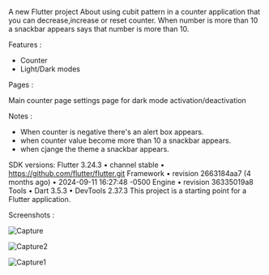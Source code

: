 A new Flutter project About using cubit pattern in a counter application that you can decrease,increase or reset counter. When number is more than 10 a snackbar appears says that number is more than 10.

Features :

  - Counter
  - Light/Dark modes

Pages :

Main counter page
settings page for dark mode activation/deactivation

Notes : 
   - When counter is negative there's an alert box appears.
   - when counter value become more than 10 a snackbar appears.
   - when cjange the theme a snackbar appears.

     
SDK versions:
Flutter 3.24.3 • channel stable • https://github.com/flutter/flutter.git Framework • revision 2663184aa7 (4 months ago) • 2024-09-11 16:27:48 -0500 Engine • revision 36335019a8 Tools • Dart 3.5.3 • DevTools 2.37.3 This project is a starting point for a Flutter application.

Screenshots :


![Capture](https://github.com/user-attachments/assets/4849ea35-349a-4bc5-b6df-733ef75a6470)


![Capture2](https://github.com/user-attachments/assets/b3b33d71-a35c-4576-ad33-4d7996f8c6a5)


![Capture1](https://github.com/user-attachments/assets/5a49d92c-0fcf-4144-916f-b81462c237d6)

